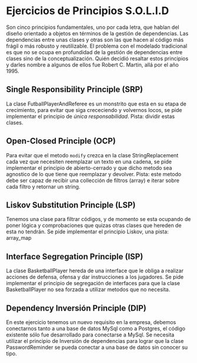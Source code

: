 Ejercicios de Principios S.O.L.I.D
===

Son cinco principios fundamentales, uno por cada letra, que hablan del diseño orientado a objetos en términos de la 
gestión de dependencias. Las dependencias entre unas clases y otras son las que hacen al código más frágil o más robusto 
y reutilizable. El problema con el modelado tradicional es que no se ocupa en profundidad de la gestión de dependencias 
entre clases sino de la conceptualización. Quién decidió resaltar estos principios y darles nombre a algunos de ellos fue 
Robert C. Martin, allá por el año 1995.


## Single Responsibility Principle (SRP)

La clase FutballPlayerAndReferee es un monstrito que esta en su etapa de crecimiento, para evitar que siga crececiendo y 
volvernos locos, se pide implementar el principio de *única responsabilidad*. Pista: dividir estas clases.

## Open-Closed Principle (OCP)

Para evitar que el metodo `modify` crezca en la clase StringReplacement cada vez que necesiten reemplazar un texto en una
cadena, se pide implementar el principio de abierto-cerrado y que dicho metodo sea agnostico de lo que tiene que reemplazar 
y devolver. Pista: este metodo debe ser capaz de recibir una collección de filtros (array) e iterar sobre cada filtro y
retornar un string.


## Liskov Substitution Principle (LSP)

Tenemos una clase para filtrar códigos, y de momento se esta ocupando de poner lógica y comprobaciones que quizas otras
clases que hereden de esta no tendrán. Se pide implementar el principio Liskov, una pista: array_map 

## Interface Segregation Principle (ISP)

La clase BasketballPlayer hereda de una interface que le obliga a realizar acciones de defensa, ofensa y dar instrucciones a 
los jugadores. Se pide implementar el principio de segregación de interfaces para que la clase BasketballPlayer no sea
forzada a utilizar metodos que no necesita.

## Dependency Inversión Principle (DIP)

En este ejercicio tenemos un nuevo requisito en la empresa, debemos conectarnos tanto a una base de datos MySql como a 
Postgres, el código existente sólo fue desarrollado para conectarse a MySql. Se necesita utilizar el principio de Inversión 
de dependencias para lograr que la clase PasswordReminder se pueda conectar a una base de datos sin conocer su tipo.
